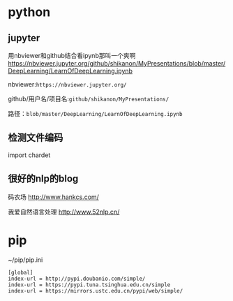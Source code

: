 # python

## jupyter

用nbviewer和github结合看ipynb那叫一个爽啊 <https://nbviewer.jupyter.org/github/shikanon/MyPresentations/blob/master/DeepLearning/LearnOfDeepLearning.ipynb>

nbviewer:`https://nbviewer.jupyter.org/`

github/用户名/项目名:`github/shikanon/MyPresentations/`

路径：`blob/master/DeepLearning/LearnOfDeepLearning.ipynb`

## 检测文件编码

import chardet

## 很好的nlp的blog

码农场 <http://www.hankcs.com/>

我爱自然语言处理 <http://www.52nlp.cn/>

# pip

~/pip/pip.ini

```
[global]
index-url = http://pypi.doubanio.com/simple/
index-url = https://pypi.tuna.tsinghua.edu.cn/simple
index-url = https://mirrors.ustc.edu.cn/pypi/web/simple/
```
